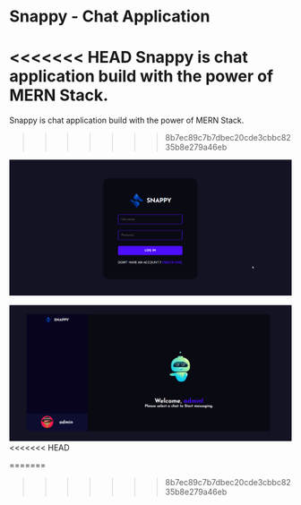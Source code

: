 # Snappy - Chat Application 
<<<<<<< HEAD
Snappy is chat application build with the power of MERN Stack. 
=======
Snappy is chat application build with the power of MERN Stack.
>>>>>>> 8b7ec89c7b7dbec20cde3cbbc8235b8e279a46eb

![login page](./images/snappy_login.png)

![home page](./images/snappy.png)
<<<<<<< HEAD

=======
>>>>>>> 8b7ec89c7b7dbec20cde3cbbc8235b8e279a46eb

